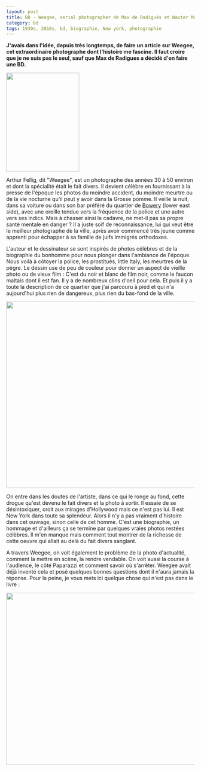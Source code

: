 ```yaml
---
layout: post
title: BD - Weegee, serial photographer de Max de Radiguès et Wauter Mannaert (2016)
category: bd
tags: 1930s, 2010s, bd, biographie, New york, photographie
---
```

**J'avais dans l'idée, depuis très longtemps, de faire un article sur Weegee, cet extraordinaire photographe dont l'histoire me fascine. Il faut croire que je ne suis pas le seul, sauf que Max de Radigues a décidé d'en faire une BD.**

<img class="alignleft size-full wp-image-23835" src="https://cheziceman.files.wordpress.com/2018/08/weegee1.jpg" alt="" width="195" height="264" />

Arthur Fellig, dit "Weegee", est un photographe des années 30 à 50 environ et dont la spécialité était le fait divers. Il devient célèbre en fournissant à la presse de l'époque les photos du moindre accident, du moindre meurtre ou de la vie nocturne qu'il peut y avoir dans la Grosse pomme. Il veille la nuit, dans sa voiture ou dans son bar préféré du quartier de <a href="https://fr.wikipedia.org/wiki/Bowery">Bowery</a> (lower east side), avec une oreille tendue vers la fréquence de la police et une autre vers ses indics. Mais à chasser ainsi le cadavre, ne met-il pas sa propre santé mentale en danger ? Il a juste soif de reconnaissance, lui qui veut être le meilleur photographe de la ville, après avoir commencé très jeune comme apprenti pour échapper à sa famille de juifs immigrés orthodoxes.

L'auteur et le dessinateur se sont inspirés de photos célèbres et de la biographie du bonhomme pour nous plonger dans l'ambiance de l'époque. Nous voilà à côtoyer la police, les prostitués, little Italy, les meurtres de la pègre. Le dessin use de peu de couleur pour donner un aspect de vieille photo ou de vieux film : C'est du noir et blanc de film noir, comme le faucon maltais dont il est fan. Il y a de nombreux clins d'oeil pour cela. Et puis il y a toute la description de ce quartier que j'ai parcouru à pied et qui n'a aujourd'hui plus rien de dangereux, plus rien du bas-fond de la ville.

<img class="aligncenter size-large wp-image-23836" src="https://cheziceman.files.wordpress.com/2018/08/weegee2.jpg?w=739" alt="" width="739" height="499" />

On entre dans les doutes de l'artiste, dans ce qui le ronge au fond, cette drogue qu'est devenu le fait divers et la photo à sortir. Il essaie de se désintoxiquer, croit aux mirages d'Hollywood mais ce n'est pas lui. Il est New York dans toute sa splendeur. Alors il n'y a pas vraiment d'histoire dans cet ouvrage, sinon celle de cet homme. C'est une biographie, un hommage et d'ailleurs ça se termine par quelques vraies photos restées célèbres. Il m'en manque mais comment tout montrer de la richesse de cette oeuvre qui allait au delà du fait divers sanglant.

A travers Weegee, on voit également le problème de la photo d'actualité, comment la mettre en scène, la rendre vendable. On voit aussi la course à l'audience, le côté Paparazzi et comment savoir où s'arrêter. Weegee avait déjà inventé cela et posé quelques bonnes questions dont il n'aura jamais la réponse. Pour la peine, je vous mets ici quelque chose qui n'est pas dans le livre :

<img class="aligncenter size-full wp-image-23837" src="https://cheziceman.files.wordpress.com/2018/08/weegee3.jpg" alt="" width="587" height="460" />
